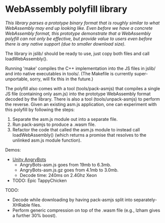 # WebAssembly polyfill library

*This library parses a prototype binary format that is roughly similar to what
WebAssembly may end up looking like. Even before we have a concrete WebAssembly
format, this prototype demonstrate that a WebAssembly polyfill can not only be
effective, but provide value to users even before there is any native support
(due to smaller download size).*

The library in jslib/ should be ready to use, just copy both files and call loadWebAssembly().

Running 'make' compiles the C++ implementation into the JS files in jslib/ and
into native executables in tools/. (The Makefile is currently super-unportable,
sorry, will fix this in the future.)

The polyfill also comes with a tool (tools/pack-asmjs) that compiles a single JS
file (containing only asm.js) into the prototype WebAssembly format decoded by
the library. There is also a tool (tools/unpack-asmjs) to perform the reverse.
Given an existing asm.js application, one can experiment with this polyfill by
following the steps:
 1. Separate the asm.js module out into a separate file.
 2. Run pack-asmjs to produce a .wasm file.
 3. Refactor the code that called the asm.js module to instead call loadWebAssembly()
    (which returns a promise that resolves to the unlinked asm.js module function).

Demos:
 * [Unity AngryBots](http://lukewagner.github.io/AngryBotsPacked)
   * AngryBots-asm.js goes from 19mb to 6.3mb.
   * AngryBots-asm.js.gz goes from 4.1mb to 3.0mb.
   * Decode time: 240ms on 2.4Ghz Xeon
 * TODO: Epic TappyChicken

TODO:
 * Decode while downloading by having pack-asmjs split into separately-XHRable files.
 * Perform generic compression on top of the .wasm file (e.g., lzham gives a further 30% boost).
